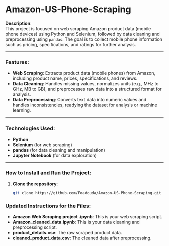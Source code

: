 # Amazon-US-Phone-Scraping

**Description**:  
This project is focused on web scraping Amazon product data (mobile phone devices) using Python and Selenium, followed by data cleaning and preprocessing using `pandas`. The goal is to collect mobile phone information such as pricing, specifications, and ratings for further analysis.

---

### Features:
- **Web Scraping**: Extracts product data (mobile phones) from Amazon, including product name, prices, specifications, and reviews.
- **Data Cleaning**: Handles missing values, normalizes units (e.g., MHz to GHz, MB to GB), and preprocesses raw data into a structured format for analysis.
- **Data Preprocessing**: Converts text data into numeric values and handles inconsistencies, readying the dataset for analysis or machine learning.

---

### Technologies Used:
- **Python**
- **Selenium** (for web scraping)
- **pandas** (for data cleaning and manipulation)
- **Jupyter Notebook** (for data exploration)

---

### How to Install and Run the Project:
1. **Clone the repository**:
   ```bash
   git clone https://github.com/Foadouda/Amazon-US-Phone-Scraping.git

### Updated Instructions for the Files:
- **Amazon Web Scraping project .ipynb**: This is your web scraping script.
- **Amazon_cleaned_data.ipynb**: This is your data cleaning and preprocessing script.
- **product_details.csv**: The raw scraped product data.
- **cleaned_product_data.csv**: The cleaned data after preprocessing.
